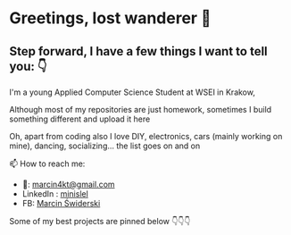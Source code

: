 
# Greetings, lost wanderer 👋
## Step forward, I have a few things I want to tell you: 👇


I'm a young Applied Computer Science Student at WSEI in Krakow,

Although most of my repositories are just homework, sometimes I build something different and upload it here

Oh, apart from coding also I love DIY, electronics, cars (mainly working on mine), dancing, socializing... the list goes on and on

📫 How to reach me:
- 📩: marcin4kt@gmail.com
- LinkedIn : [minislel](https://www.linkedin.com/in/minislel/)
- FB: [Marcin Świderski](https://www.facebook.com/minislel)




Some of my best projects are pinned below 👇👇👇



